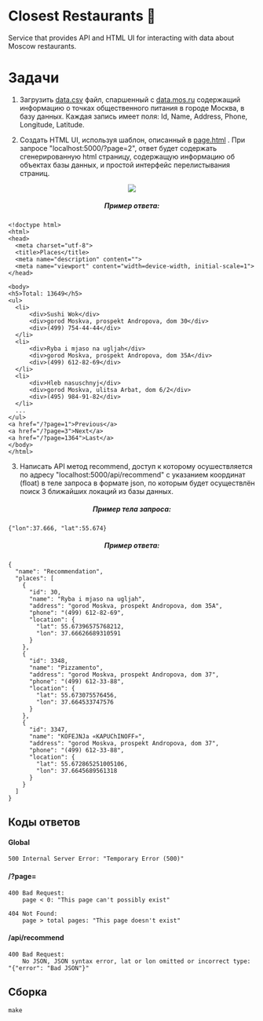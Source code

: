 # Closest Restaurants 🍖
Service that provides API and HTML UI for interacting with data about Moscow restaurants.

<h1>Задачи</h1>

1. Загрузить <a href="https://github.com/ArtemPoddubsky/ClosestRestaurants/blob/main/Postgres/data/data.csv">data.csv</a> файл, спаршенный с <a href="https://data.mos.ru/">data.mos.ru</a> содержащий информацию о точках общественного питания в городе Москва, в базу данных.
    Каждая запись имеет поля: Id, Name, Address, Phone, Longitude, Latitude.
  
2. Создать HTML UI, используя шаблон, описанный в <a href="https://github.com/ArtemPoddubsky/ClosestRestaurants/blob/main/ClosestRestaurants/materials/page.html">page.html</a> . При запросе "localhost:5000/?page=2", ответ будет содержать сгенерированную html страницу, содержащую информацию об объектах базы данных, и простой интерфейс перелистывания страниц.

<p align="center">
    <image src="https://user-images.githubusercontent.com/108487635/188926812-9da4f892-ce9d-4be1-bd4c-560b3a908617.png">
</p>

  
  <h5 align=center>Пример ответа:</h5>
  
  ```
<!doctype html>
<html>
<head>
    <meta charset="utf-8">
    <title>Places</title>
    <meta name="description" content="">
    <meta name="viewport" content="width=device-width, initial-scale=1">
</head>

<body>
<h5>Total: 13649</h5>
<ul>
    <li>
        <div>Sushi Wok</div>
        <div>gorod Moskva, prospekt Andropova, dom 30</div>
        <div>(499) 754-44-44</div>
    </li>
    <li>
        <div>Ryba i mjaso na ugljah</div>
        <div>gorod Moskva, prospekt Andropova, dom 35A</div>
        <div>(499) 612-82-69</div>
    </li>
    <li>
        <div>Hleb nasuschnyj</div>
        <div>gorod Moskva, ulitsa Arbat, dom 6/2</div>
        <div>(495) 984-91-82</div>
    </li>
    ...
</ul>
<a href="/?page=1">Previous</a>
<a href="/?page=3">Next</a>
<a href="/?page=1364">Last</a>
</body>
</html>
```

3. Написать API метод recommend, доступ к которому осушествляется по адресу "localhost:5000/api/recommend" с указанием координат (float) в теле запроса в формате json, по которым будет осуществлён поиск 3 ближайших локаций из базы данных.
    
<h5 align=center>Пример тела запроса:</h5>
    
```
{"lon":37.666, "lat":55.674}
```
    
<h5 align=center>Пример ответа:</h5>
    
```
{
  "name": "Recommendation",
  "places": [
    {
      "id": 30,
      "name": "Ryba i mjaso na ugljah",
      "address": "gorod Moskva, prospekt Andropova, dom 35A",
      "phone": "(499) 612-82-69",
      "location": {
        "lat": 55.67396575768212,
        "lon": 37.66626689310591
      }
    },
    {
      "id": 3348,
      "name": "Pizzamento",
      "address": "gorod Moskva, prospekt Andropova, dom 37",
      "phone": "(499) 612-33-88",
      "location": {
        "lat": 55.673075576456,
        "lon": 37.664533747576
      }
    },
    {
      "id": 3347,
      "name": "KOFEJNJa «KAPUChINOFF»",
      "address": "gorod Moskva, prospekt Andropova, dom 37",
      "phone": "(499) 612-33-88",
      "location": {
        "lat": 55.672865251005106,
        "lon": 37.6645689561318
      }
    }
  ]
}
```

<h2>Коды ответов</h2>

<h4>Global</h4>

    500 Internal Server Error: "Temporary Error (500)"

<h4>/?page=</h4>
    
    400 Bad Request: 
        page < 0: "This page can't possibly exist"
    
    404 Not Found:
        page > total pages: "This page doesn't exist"

<h4>/api/recommend</h4>

    400 Bad Request:
        No JSON, JSON syntax error, lat or lon omitted or incorrect type: "{"error": "Bad JSON"}"

<h2>Сборка</h2>

    make
